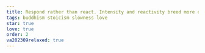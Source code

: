 ```yaml
---
title: Respond rather than react. Intensity and reactivity breed more of the same.
tags: buddhism stoicism slowness love
star: true
love: true
order: 2
va202309relaxed: true
---
```

